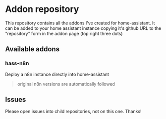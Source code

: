# Addon repository

This repository contains all the addons I've created for home-assistant. It can be added to your home assistant instance copying it's github URL to the "repository" form in the addon page (top right three dots)

## Available addons

### hass-n8n

Deploy a n8n instance directly into home-assistant
> original n8n versions are automatically followed

## Issues

Please open issues into child repositories, not on this one. Thanks!
